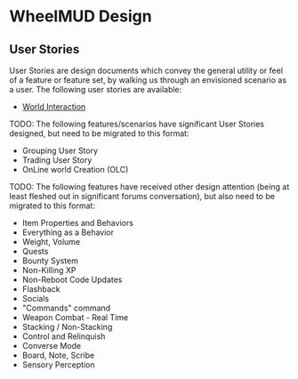 WheelMUD Design
===============

## User Stories
User Stories are design documents which convey the general utility or feel of a feature or feature set, by walking us through an envisioned scenario as a user.
The following user stories are available:
* [World Interaction](http://htmlpreview.github.io/?https://github.com/DavidRieman/WheelMUD/blob/master/Documentation/Design/UserStory_WorldInteraction.htm)

TODO: The following features/scenarios have significant User Stories designed, but need to be migrated to this format:
* Grouping User Story
* Trading User Story
* OnLine world Creation (OLC)

TODO: The following features have received other design attention (being at least fleshed out in significant forums conversation), but also need to be migrated to this format:
* Item Properties and Behaviors
* Everything as a Behavior
* Weight, Volume
* Quests
* Bounty System
* Non-Killing XP
* Non-Reboot Code Updates
* Flashback
* Socials
* "Commands" command
* Weapon Combat - Real Time
* Stacking / Non-Stacking
* Control and Relinquish
* Converse Mode
* Board, Note, Scribe
* Sensory Perception
